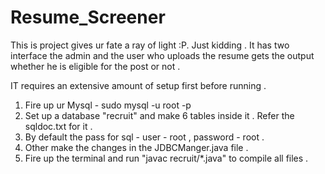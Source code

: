 # Resume_Screener
This is project gives ur fate a ray of light :P. Just kidding . It has two interface the admin and the user who uploads the resume gets the output whether he is eligible for the post or not .

IT requires an extensive amount of setup first before running . 

1) Fire up ur Mysql - sudo mysql -u root -p 
2) Set up a database "recruit" and make 6 tables inside it . Refer the sqldoc.txt for it . 
3) By default the pass for sql - user - root , password - root .
4) Other make the changes in the JDBCManger.java file . 
5) Fire up the terminal and run "javac recruit/*.java" to compile all files . 

